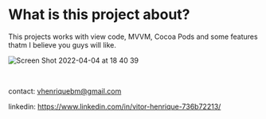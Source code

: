 
<h1>What is this project about?</h1>


This projects works with view code, MVVM, Cocoa Pods and some features thatm I believe you guys will like.



![Screen Shot 2022-04-04 at 18 40 39](https://user-images.githubusercontent.com/89821794/161637058-381a3178-ad76-441c-88fb-dd4b8fb87e48.png)


<br>

contact: vhenriquebm@gmail.com
<br>

linkedin: https://www.linkedin.com/in/vitor-henrique-736b72213/
